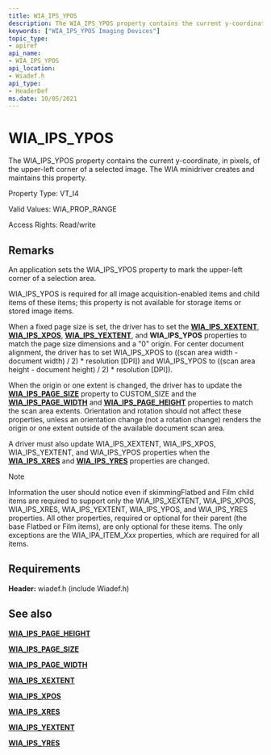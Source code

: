 ```yaml
---
title: WIA_IPS_YPOS
description: The WIA_IPS_YPOS property contains the current y-coordinate, in pixels, of the upper-left corner of a selected image. The WIA minidriver creates and maintains this property.
keywords: ["WIA_IPS_YPOS Imaging Devices"]
topic_type:
- apiref
api_name:
- WIA_IPS_YPOS
api_location:
- Wiadef.h
api_type:
- HeaderDef
ms.date: 10/05/2021
---
```


# WIA_IPS_YPOS

The WIA_IPS_YPOS property contains the current y-coordinate, in pixels, of the upper-left corner of a selected image. The WIA minidriver creates and maintains this property.

Property Type: VT_I4

Valid Values: WIA_PROP_RANGE

Access Rights: Read/write

## Remarks

An application sets the WIA_IPS_YPOS property to mark the upper-left corner of a selection area.

WIA_IPS_YPOS is required for all image acquisition-enabled items and child items of these items; this property is not available for storage items or stored image items.

When a fixed page size is set, the driver has to set the [**WIA_IPS_XEXTENT**](wia-ips-xextent.md), [**WIA_IPS_XPOS**](wia-ips-xpos.md), [**WIA_IPS_YEXTENT**](wia-ips-yextent.md), and **WIA_IPS_YPOS** properties to match the page size dimensions and a "0" origin. For center document alignment, the driver has to set WIA_IPS_XPOS to ((scan area width - document width) / 2) \* resolution \[DPI\]) and WIA_IPS_YPOS to ((scan area height - document height) / 2) \* resolution \[DPI\]).

When the origin or one extent is changed, the driver has to update the [**WIA_IPS_PAGE_SIZE**](wia-ips-page-size.md) property to CUSTOM_SIZE and the [**WIA_IPS_PAGE_WIDTH**](wia-ips-page-width.md) and [**WIA_IPS_PAGE_HEIGHT**](wia-ips-page-height.md) properties to match the scan area extents. Orientation and rotation should not affect these properties, unless an orientation change (not a rotation change) renders the origin or one extent outside of the available document scan area.

A driver must also update WIA_IPS_XEXTENT, WIA_IPS_XPOS, WIA_IPS_YEXTENT, and WIA_IPS_YPOS properties when the [**WIA_IPS_XRES**](wia-ips-xres.md) and [**WIA_IPS_YRES**](wia-ips-yres.md) properties are changed.

> [!NOTE]
> Information the user should notice even if skimmingFlatbed and Film child items are required to support only the WIA_IPS_XEXTENT, WIA_IPS_XPOS, WIA_IPS_XRES, WIA_IPS_YEXTENT, WIA_IPS_YPOS, and WIA_IPS_YRES properties. All other properties, required or optional for their parent (the base Flatbed or Film items), are only optional for these items. The only exceptions are the WIA_IPA_ITEM_*Xxx* properties, which are required for all items.

## Requirements

**Header:** wiadef.h (include Wiadef.h)

## See also

[**WIA_IPS_PAGE_HEIGHT**](wia-ips-page-height.md)

[**WIA_IPS_PAGE_SIZE**](wia-ips-page-size.md)

[**WIA_IPS_PAGE_WIDTH**](wia-ips-page-width.md)

[**WIA_IPS_XEXTENT**](wia-ips-xextent.md)

[**WIA_IPS_XPOS**](wia-ips-xpos.md)

[**WIA_IPS_XRES**](wia-ips-xres.md)

[**WIA_IPS_YEXTENT**](wia-ips-yextent.md)

[**WIA_IPS_YRES**](wia-ips-yres.md)
